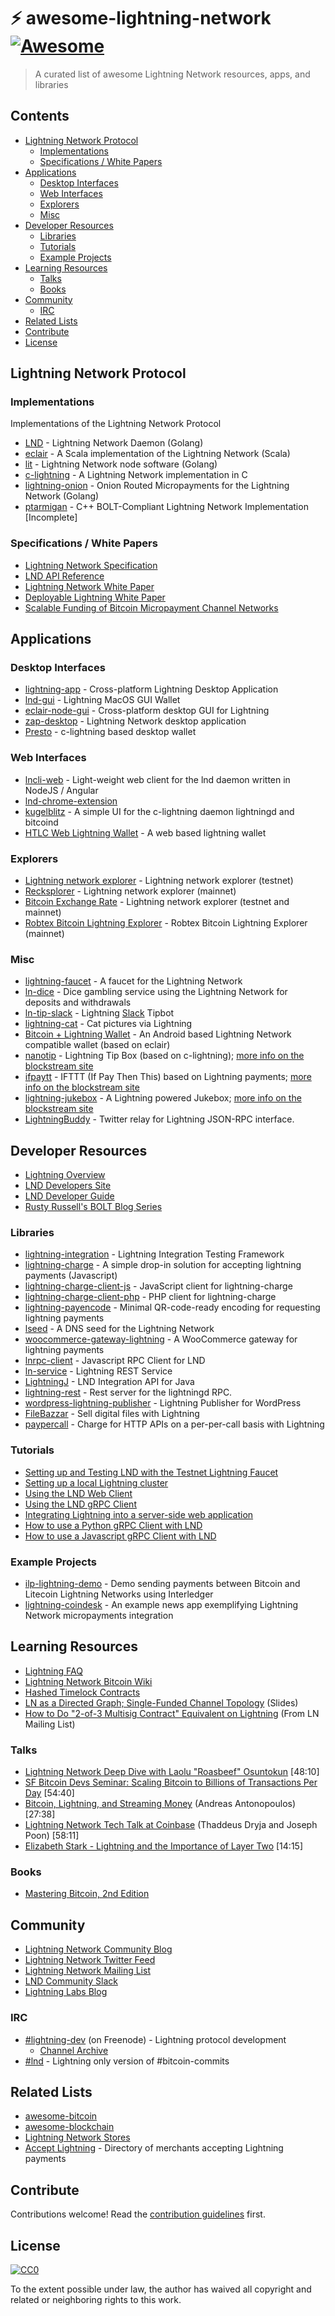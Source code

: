 # ⚡ awesome-lightning-network [![Awesome](https://cdn.rawgit.com/sindresorhus/awesome/d7305f38d29fed78fa85652e3a63e154dd8e8829/media/badge.svg)](https://github.com/sindresorhus/awesome)

> A curated list of awesome Lightning Network resources, apps, and libraries

## Contents

<!-- START doctoc generated TOC please keep comment here to allow auto update -->
<!-- DON'T EDIT THIS SECTION, INSTEAD RE-RUN doctoc TO UPDATE -->


- [Lightning Network Protocol](#lightning-network-protocol)
  - [Implementations](#implementations)
  - [Specifications / White Papers](#specifications--white-papers)
- [Applications](#applications)
  - [Desktop Interfaces](#desktop-interfaces)
  - [Web Interfaces](#web-interfaces)
  - [Explorers](#explorers)
  - [Misc](#misc)
- [Developer Resources](#developer-resources)
  - [Libraries](#libraries)
  - [Tutorials](#tutorials)
  - [Example Projects](#example-projects)
- [Learning Resources](#learning-resources)
  - [Talks](#talks)
  - [Books](#books)
- [Community](#community)
  - [IRC](#irc)
- [Related Lists](#related-lists)
- [Contribute](#contribute)
- [License](#license)

<!-- END doctoc generated TOC please keep comment here to allow auto update -->


## Lightning Network Protocol

### Implementations

Implementations of the Lightning Network Protocol

- [LND](https://github.com/lightningnetwork/lnd) - Lightning Network Daemon (Golang)
- [eclair](https://github.com/ACINQ/eclair) - A Scala implementation of the Lightning Network (Scala)
- [lit](https://github.com/mit-dci/lit) - Lightning Network node software (Golang)
- [c-lightning](https://github.com/ElementsProject/lightning) - A Lightning Network implementation in C
- [lightning-onion](https://github.com/lightningnetwork/lightning-onion) - Onion Routed Micropayments for the Lightning Network (Golang)
- [ptarmigan](https://github.com/nayutaco/ptarmigan) - C++ BOLT-Compliant Lightning Network Implementation [Incomplete]

### Specifications / White Papers

- [Lightning Network Specification](https://github.com/lightningnetwork/lightning-rfc)
- [LND API Reference](http://api.lightning.community/)
- [Lightning Network White Paper](https://lightning.network/lightning-network-paper.pdf)
- [Deployable Lightning White Paper](https://github.com/ElementsProject/lightning/blob/master/doc/deployable-lightning.pdf)
- [Scalable Funding of Bitcoin Micropayment Channel Networks](https://www.tik.ee.ethz.ch/file/a20a865ce40d40c8f942cf206a7cba96/Scalable_Funding_Of_Blockchain_Micropayment_Networks%20(1).pdf)

## Applications

### Desktop Interfaces

- [lightning-app](https://github.com/lightninglabs/lightning-app) - Cross-platform Lightning Desktop Application
- [lnd-gui](https://github.com/alexbosworth/lnd-gui) - Lightning MacOS GUI Wallet
- [eclair-node-gui](https://github.com/ACINQ/eclair) - Cross-platform desktop GUI for Lightning
- [zap-desktop](https://github.com/LN-Zap/zap-desktop) - Lightning Network desktop application
- [Presto](https://github.com/icota/presto) - c-lightning based desktop wallet

### Web Interfaces

- [lncli-web](https://github.com/mably/lncli-web) - Light-weight web client for the lnd daemon written in NodeJS / Angular
- [lnd-chrome-extension](https://chrome.google.com/webstore/detail/lnd-chrome-extension/fckoopaejbdhcjgpjllghoadkeicdjnf?hl=en)
- [kugelblitz](https://github.com/cdecker/kugelblitz) - A simple UI for the c-lightning daemon lightningd and bitcoind
- [HTLC Web Lightning Wallet](https://htlc.me) - A web based lightning wallet

### Explorers

- [Lightning network explorer](https://explorer.acinq.co/) - Lightning network explorer (testnet)
- [Recksplorer](https://lnmainnet.gaben.win/) - Lightning network explorer (mainnet)
- [Bitcoin Exchange Rate](https://bitcoinexchangerate.org/lightning) - Lightning network explorer (testnet and mainnet)
- [Robtex Bitcoin Lightning Explorer](https://www.robtex.com/lightning/node/) - Robtex Bitcoin Lightning Explorer (mainnet)

### Misc

- [lightning-faucet](https://github.com/lightninglabs/lightning-faucet) - A faucet for the Lightning Network
- [ln-dice](https://github.com/mably/ln-dice) - Dice gambling service using the Lightning Network for deposits and withdrawals
- [ln-tip-slack](https://github.com/CryptoFR/ln-tip-slack) - Lightning [Slack](https://slack.com/) Tipbot
- [lightning-cat](https://github.com/rustyrussell/lightning-cat/blob/master/catsearch.sh) - Cat pictures via Lightning
- [Bitcoin + Lightning Wallet](https://play.google.com/store/apps/details?id=com.lightning.wallet) - An Android based Lightning Network compatible wallet (based on eclair)
- [nanotip](https://github.com/ElementsProject/nanotip) - Lightning Tip Box (based on c-lightning); [more info on the blockstream site](https://blockstream.com/2018/03/24/tipping-on-lightning-with-nanotip-lapp.html)
- [ifpaytt](https://github.com/ElementsProject/ifpaytt) - IFTTT (If Pay Then This) based on Lightning payments; [more info on the blockstream site](https://blockstream.com/2018/03/27/ifpaytt-brings-lightning-micropayments-to-ifttt.html)
- [lightning-jukebox](https://github.com/ElementsProject/lightning-jukebox) - A Lightning powered Jukebox; [more info on the blockstream site](https://blockstream.com/2018/03/28/lightning-jukebox-offers-a-fun-end-to-our-week-of-lapps.html)
- [LightningBuddy](https://github.com/elaineo/LightningBuddy) - Twitter relay for Lightning JSON-RPC interface.

## Developer Resources

- [Lightning Overview](http://dev.lightning.community/overview/)
- [LND Developers Site](http://dev.lightning.community/)
- [LND Developer Guide](http://dev.lightning.community/guides/)
- [Rusty Russell's BOLT Blog Series](https://medium.com/@rusty_lightning/the-bitcoin-lightning-spec-part-1-8-a7720fb1b4da)

### Libraries

- [lightning-integration](https://github.com/cdecker/lightning-integration) - Lightning Integration Testing Framework
- [lightning-charge](https://github.com/ElementsProject/lightning-charge) - A simple drop-in solution for accepting lightning payments (Javascript)
- [lightning-charge-client-js](https://github.com/ElementsProject/lightning-charge-client-js) - JavaScript client for lightning-charge
- [lightning-charge-client-php](https://github.com/ElementsProject/lightning-charge-client-php) - PHP client for lightning-charge
- [lightning-payencode](https://github.com/rustyrussell/lightning-payencode) - Minimal QR-code-ready encoding for requesting lightning payments
- [lseed](https://github.com/cdecker/lseed) - A DNS seed for the Lightning Network
- [woocommerce-gateway-lightning](https://github.com/ElementsProject/woocommerce-gateway-lightning) - A WooCommerce gateway for lightning payments
- [lnrpc-client](https://github.com/michielbdejong/lnrpc-client) - Javascript RPC Client for LND
- [ln-service](https://github.com/alexbosworth/ln-service) - Lightning REST Service
- [LightningJ](http://www.lightningj.org/) - LND Integration API for Java
- [lightning-rest](https://github.com/hbasria/lightning-rest) - Rest server for the lightningd RPC.
- [wordpress-lightning-publisher](https://github.com/ElementsProject/wordpress-lightning-publisher) - Lightning Publisher for WordPress
- [FileBazzar](https://github.com/ElementsProject/filebazaar) - Sell digital files with Lightning
- [paypercall](https://github.com/ElementsProject/paypercall) - Charge for HTTP APIs on a per-per-call basis with Lightning


### Tutorials

- [Setting up and Testing LND with the Testnet Lightning Faucet](http://lightning.community/lnd/faucet/2017/01/19/lightning-network-faucet/)
- [Setting up a local Lightning cluster](http://dev.lightning.community/tutorial/01-lncli/index.html)
- [Using the LND Web Client](http://dev.lightning.community/tutorial/02-web-client/index.html)
- [Using the LND gRPC Client](http://dev.lightning.community/tutorial/03-rpc-client/index.html)
- [Integrating Lightning into a server-side web application](http://dev.lightning.community/tutorial/04-webapp-integration/index.html)
- [How to use a Python gRPC Client with LND](http://dev.lightning.community/guides/python-grpc/)
- [How to use a Javascript gRPC Client with LND](http://dev.lightning.community/guides/javascript-grpc/)

### Example Projects

- [ilp-lightning-demo](https://github.com/interledgerjs/ilp-lightning-demo) - Demo sending payments between Bitcoin and Litecoin Lightning Networks using Interledger
- [lightning-coindesk](https://github.com/lightninglabs/lightning-coindesk) - An example news app exemplifying Lightning Network micropayments integration


## Learning Resources 

- [Lightning FAQ](https://medium.com/@AudunGulbrands1/lightning-faq-67bd2b957d70)
- [Lightning Network Bitcoin Wiki](https://en.bitcoin.it/wiki/Lightning_Network)
- [Hashed Timelock Contracts](https://en.bitcoin.it/wiki/Hashed_Timelock_Contracts)
- [LN as a Directed Graph; Single-Funded Channel Topology](https://docs.google.com/presentation/d/1G4xchDGcO37DJ2lPC_XYyZIUkJc2khnLrCaZXgvDN0U/edit?pref=2&pli=1#slide=id.g85f425098_0_2) (Slides)
- [How to Do "2-of-3 Multisig Contract" Equivalent on Lightning](https://lists.linuxfoundation.org/pipermail/lightning-dev/2016-January/000403.html) (From LN Mailing List)

### Talks

- [Lightning Network Deep Dive with Laolu "Roasbeef" Osuntokun](https://www.youtube.com/watch?v=b_szGaaPPFk) [48:10]
- [SF Bitcoin Devs Seminar: Scaling Bitcoin to Billions of Transactions Per Day](https://www.youtube.com/watch?v=8zVzw912wPo) [54:40]
- [Bitcoin, Lightning, and Streaming Money](https://www.youtube.com/watch?v=gF_ZQ_eijPs) (Andreas Antonopoulos) [27:38]
- [Lightning Network Tech Talk at Coinbase](https://www.youtube.com/watch?v=wIhAmTqXhZQ) (Thaddeus Dryja and Joseph Poon) [58:11]
- [Elizabeth Stark - Lightning and the Importance of Layer Two](https://www.youtube.com/watch?v=3PcR4HWJnkY) [14:15]

### Books

- [Mastering Bitcoin, 2nd Edition](http://shop.oreilly.com/product/0636920049524.do)

## Community

- [Lightning Network Community Blog](http://lightning.community/)
- [Lightning Network Twitter Feed](https://twitter.com/lightning)
- [Lightning Network Mailing List](https://lists.linuxfoundation.org/mailman/listinfo/lightning-dev)
- [LND Community Slack](https://join.slack.com/t/lightningcommunity/shared_invite/MjI4OTg3MzQ4MjI2LTE1MDMxNzM1NTMtNjlmOGYzOTI1Ng)
- [Lightning Labs Blog](https://blog.lightning.engineering/)

### IRC

- [#lightning-dev](https://webchat.freenode.net/?channels=lightning-dev&uio=d4) (on Freenode) - Lightning protocol development
    - [Channel Archive](https://botbot.me/freenode/lightning-dev/)
- [#lnd](https://webchat.freenode.net/?channels=lnd&uio=d4) - Lightning only version of #bitcoin-commits

## Related Lists

- [awesome-bitcoin](https://github.com/igorbarinov/awesome-bitcoin)
- [awesome-blockchain](https://github.com/igorbarinov/awesome-blockchain)
- [Lightning Network Stores](http://lightningnetworkstores.com/)
- [Accept Lightning](https://acceptlightning.com/) - Directory of merchants accepting Lightning payments

## Contribute

Contributions welcome! Read the [contribution guidelines](contributing.md) first.


## License

[![CC0](http://mirrors.creativecommons.org/presskit/buttons/88x31/svg/cc-zero.svg)](http://creativecommons.org/publicdomain/zero/1.0)

To the extent possible under law, the author has waived all copyright and
related or neighboring rights to this work.
